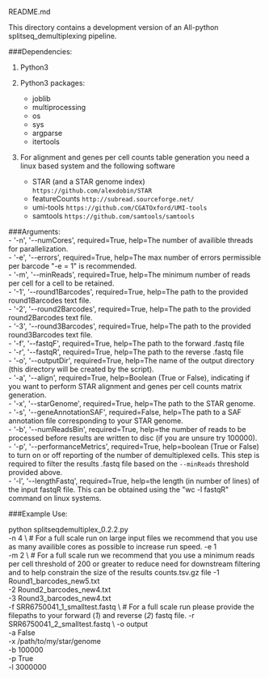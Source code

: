README.md

This directory contains a development version of an All-python splitseq_demultiplexing pipeline.

###Dependencies: 
1. Python3

2. Python3 packages: 
	- joblib
	- multiprocessing
	- os
	- sys
	- argparse
	- itertools

3. For alignment and genes per cell counts table generation you need a linux based system and the following software 
	- STAR (and a STAR genome index) `https://github.com/alexdobin/STAR`
	- featureCounts `http://subread.sourceforge.net/`	
	- umi-tools `https://github.com/CGATOxford/UMI-tools`
	- samtools `https://github.com/samtools/samtools`

###Arguments: \
	- '-n', '--numCores', required=True, help=The number of availible threads for parallelization. \
	- '-e', '--errors', required=True, help=The max number of errors permissible per barcode "-e = 1" is recommended. \
	- '-m', '--minReads', required=True, help=The minimum number of reads per cell for a cell to be retained. \
	- '-1', '--round1Barcodes', required=True, help=The path to the provided round1Barcodes text file. \
	- '-2', '--round2Barcodes', required=True, help=The path to the provided round2Barcodes text file. \
	- '-3', '--round3Barcodes', required=True, help=The path to the provided round3Barcodes text file. \
	- '-f', '--fastqF', required=True, help=The path to the forward .fastq file \
	- '-r', '--fastqR', required=True, help=The path to the reverse .fastq file \
	- '-o', '--outputDir', required=True, help=The name of the output directory (this directory will be created by the script). \
	- '-a', '--align', required=True, help=Boolean (True or False), indicating if you want to perform STAR alignment and genes per cell counts matrix  generation. \
	- '-x', '--starGenome', required=True, help=The path to the STAR genome. \
	- '-s', '--geneAnnotationSAF', required=False, help=The path to a SAF annotation file corresponding to your STAR genome. \
	- '-b', '--numReadsBin', required=True, help=the number of reads to be processed before results are written to disc (if you are unsure try 100000). \
	- '-p', '--performanceMetrics', required=True, help=boolean (True or False) to turn on or off reporting of the number of demultiplexed cells. This step is required to filter the results .fastq file based on the `--minReads` threshold provided above. \
	- '-l', '--lengthFastq', required=True, help=the length (in number of lines) of the input fastqR file. This can be obtained using the "wc -l fastqR" command on linux systems. 


###Example Use: 

python splitseqdemultiplex_0.2.2.py \
	-n 4 \  # For a full scale run on large input files we recommend that you use as many availible cores as possible to increase run speed.
	-e 1 \
	-m 2 \  # For a full scale run we recommend that you use a minimum reads per cell threshold of 200 or greater to reduce need for downstream filtering and to help constrain the size of the results counts.tsv.gz file
	-1 Round1_barcodes_new5.txt \
	-2 Round2_barcodes_new4.txt \
	-3 Round3_barcodes_new4.txt \
	-f SRR6750041_1_smalltest.fastq \  # For a full scale run please provide the filepaths to your forward (_1_) and reverse (_2_) fastq file.
	-r SRR6750041_2_smalltest.fastq \ 
	-o output \
	-a False \
	-x /path/to/my/star/genome \
	-b 100000 \
	-p True \
	-l 3000000	


